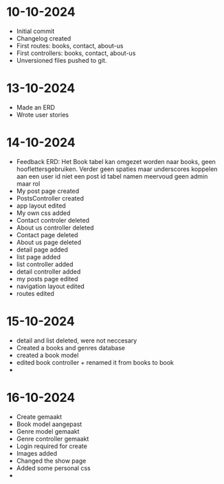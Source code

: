 # 10-10-2024
* Initial commit
* Changelog created
* First routes: books, contact, about-us
* First controllers: books, contact, about-us
* Unversioned files pushed to git.

# 13-10-2024
* Made an ERD
* Wrote user stories

# 14-10-2024
* Feedback ERD:
    Het Book tabel kan omgezet worden naar books, geen hooflettersgebruiken.
    Verder geen spaties maar underscores
    koppelen aan een user id niet een post id
    tabel namen meervoud
    geen admin maar rol
* My post page created
* PostsController created
* app layout edited 
* My own css added
* Contact controler deleted
* About us controller deleted
* Contact page deleted
* About us page deleted
* detail page added
* list page added
* list controller added
* detail controller added
* my posts page edited
* navigation layout edited
* routes edited

# 15-10-2024
* detail and list deleted, were not neccesary
* Created a books and genres database
* created a book model
* edited book controller + renamed it from books to book
* 

# 16-10-2024
* Create gemaakt
* Book model aangepast
* Genre model gemaakt
* Genre controller gemaakt
* Login required for create
* Images added
* Changed the show page
* Added some personal css
* 
